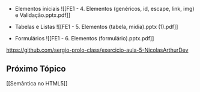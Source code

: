 - Elementos iniciais
![[FE1 - 4. Elementos (genéricos, id, escape, link, img) e Validação.pptx.pdf]]

- Tabelas e Listas
![[FE1 - 5. Elementos (tabela, midia).pptx (1).pdf]]

- Formulários
![[FE1 - 6. Elementos (formulário).pptx.pdf]]

https://github.com/sergio-prolo-class/exercicio-aula-5-NicolasArthurDev

## Próximo Tópico
[[Semântica no HTML5]]
